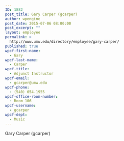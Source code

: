 ```yaml
---
ID: 1882
post_title: Gary Carper (gcarper)
author: wpengine
post_date: 2015-07-06 08:00:00
post_excerpt: ""
layout: employee
permalink: >
  http://www.umw.edu/directory/employee/gary-carper/
published: true
wpcf-first-name:
  - Gary
wpcf-last-name:
  - Carper
wpcf-title:
  - Adjunct Instructor
wpcf-email:
  - gcarper@umw.edu
wpcf-phone:
  - (540) 654-1955
wpcf-office-room-number:
  - Room 106
wpcf-username:
  - gcarper
wpcf-dept:
  - Music
---
```

Gary Carper (gcarper)